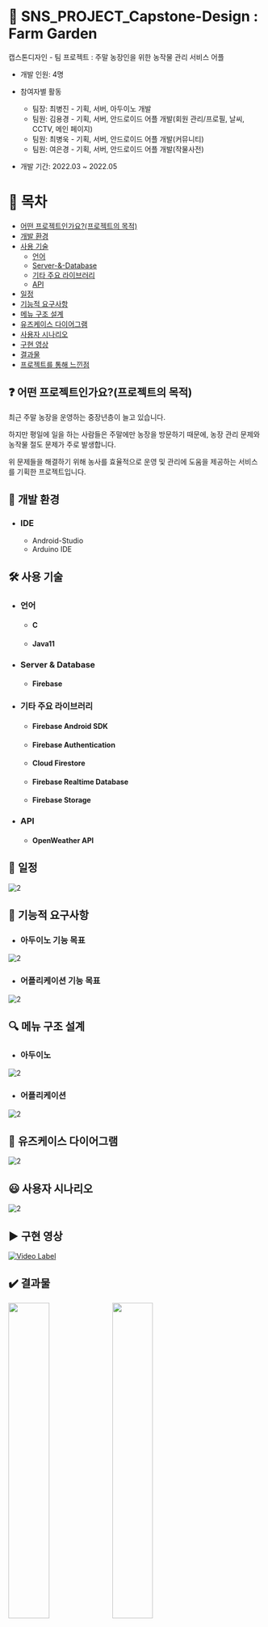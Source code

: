 # :rocket: SNS_PROJECT_Capstone-Design : Farm Garden
캡스톤디자인 - 팀 프로젝트 : 주말 농장인을 위한 농작물 관리 서비스 어플

- 개발 인원: 4명
- 참여자별 활동
   * 팀장: 최병진 - 기획, 서버, 아두이노 개발
   * 팀원: 김용경 - 기획, 서버, 안드로이드 어플 개발(회원 관리/프로필, 날씨, CCTV, 메인 페이지)
   * 팀원: 최병욱 - 기획, 서버, 안드로이드 어플 개발(커뮤니티)
   * 팀원: 여은경 - 기획, 서버, 안드로이드 어플 개발(작물사전)

- 개발 기간: 2022.03 ~ 2022.05


# :page_facing_up: 목차
- <a href="#0"> 어떤 프로젝트인가요?(프로젝트의 목적) </a> 
- <a href="#1"> 개발 환경 </a> 
- <a href="#2"> 사용 기술 </a> 
   * <a href="#2.1"> 언어 </a> 
   * <a href="#2.2"> Server-&-Database </a>
   * <a href="#2.3"> 기타 주요 라이브러리 </a>
   * <a href="#2.4"> API </a>
- <a href="#3"> 일정 </a>
- <a href="#4"> 기능적 요구사항 </a>
- <a href="#5"> 메뉴 구조 설계 </a>
- <a href="#6"> 유즈케이스 다이어그램 </a>
- <a href="#7"> 사용자 시나리오 </a>
- <a href="#8"> 구현 영상 </a>
- <a href="#9"> 결과물 </a>
- <a href="#10"> 프로젝트를 통해 느낀점 </a>


## <b id="0"> ❓ 어떤 프로젝트인가요?(프로젝트의 목적)</b>
최근 주말 농장을 운영하는 중장년층이 늘고 있습니다. 

하지만 평일에 일을 하는 사람들은 주말에만 농장을 방문하기 때문에, 농장 관리 문제와 농작물 절도 문제가 주로 발생합니다. 

위 문제들을 해결하기 위해 농사를 효율적으로 운영 및 관리에 도움을 제공하는 서비스를 기획한 프로젝트입니다.


## <b id="1"> 🏢 개발 환경</b>
- ### IDE
  * Android-Studio
  * Arduino IDE

## <b id="2"> 🛠 사용 기술</b>
- ### <b id="2.1"> 언어 </b>
  * #### C
  * #### Java11

- ### <b id="2.2"> Server & Database </b>
  * #### Firebase

- ### <b id="2.3"> 기타 주요 라이브러리 </b>
  * #### Firebase Android SDK
  * #### Firebase Authentication
  * #### Cloud Firestore
  * #### Firebase Realtime Database
  * #### Firebase Storage

- ### <b id="2.4"> API </b>
  * #### OpenWeather API


## <b id="3"> 📆 일정 </b>
![2](https://github.com/K-Y-k/SNS_PROJECT_Capstone-Design/assets/102020649/2d24f58a-8855-4518-adb1-62f66960a953)


## <b id="4"> 📝 기능적 요구사항 </b>
- ### 아두이노 기능 목표
![2](https://github.com/K-Y-k/SNS_PROJECT_Capstone-Design/assets/102020649/ac366067-c809-48df-b107-2e83f537b718)

- ### 어플리케이션 기능 목표
![2](https://github.com/K-Y-k/SNS_PROJECT_Capstone-Design/assets/102020649/beaac99e-b98c-461b-aeba-a700120d9aff)


## <b id="5"> 🔍 메뉴 구조 설계 </b>
- ### 아두이노
![2](https://github.com/K-Y-k/SNS_PROJECT_Capstone-Design/assets/102020649/7ad4fdb9-5ec1-4549-8c89-37ccb463ff4e)

- ### 어플리케이션
![2](https://github.com/K-Y-k/SNS_PROJECT_Capstone-Design/assets/102020649/2efa28d4-4b5d-416e-817b-c61a4e3bbae3)


## <b id="6"> 🔑 유즈케이스 다이어그램 </b>
![2](https://github.com/K-Y-k/SNS_PROJECT_Capstone-Design/assets/102020649/9c06262b-5a39-4455-bfd3-c6650013abdf)


## <b id="7"> 😃 사용자 시나리오 </b>
![2](https://github.com/K-Y-k/SNS_PROJECT_Capstone-Design/assets/102020649/73ea98f5-6c75-481a-b6f0-a454e8445d71)


## <b id="8"> ▶️ 구현 영상 </b>
[![Video Label](http://img.youtube.com/vi/CoBGjp3mI8U/0.jpg)](https://youtu.be/CoBGjp3mI8U)


## <b id="9"> ✔️ 결과물 </b>
<p float="left">
   <img width="40%" src="https://github.com/K-Y-k/SNS_PROJECT_Capstone-Design/assets/102020649/4f229fd9-3d7f-4cfc-a455-a707d7da7626.jpg">
   <img width="40%" src="https://github.com/K-Y-k/SNS_PROJECT_Capstone-Design/assets/102020649/2d116923-b50b-4974-8172-048bb59639bc.jpg">
</p>

<p float="left">
   <img width="40%" src="https://github.com/K-Y-k/SNS_PROJECT_Capstone-Design/assets/102020649/0ea52153-fcf6-4ed1-9772-485b9c7937bc.jpg">
   <img width="40%" src="https://github.com/K-Y-k/SNS_PROJECT_Capstone-Design/assets/102020649/6a3b9fc3-2dde-42ee-bb11-0d7491f4d2a7.jpg">
</p>

<p float="left">
   <img width="40%" src="https://github.com/K-Y-k/SNS_PROJECT_Capstone-Design/assets/102020649/bd8915ad-b892-4c33-8ecd-3f4a02966260.jpg">
   <img width="40%" src="https://github.com/K-Y-k/SNS_PROJECT_Capstone-Design/assets/102020649/36b58a5f-acd8-4d9b-b2bb-c3b88f884933.jpg">
</p>

<p float="left">
   <img width="40%" src="https://github.com/K-Y-k/SNS_PROJECT_Capstone-Design/assets/102020649/b9f8cf1a-4759-4d6f-85d3-e620e5d85ee0.jpg">
   <img width="40%" src="https://github.com/K-Y-k/SNS_PROJECT_Capstone-Design/assets/102020649/fe17443f-456b-42f6-a1fa-103d4ce50649.jpg">
</p>

<p float="left">
   <img width="40%" src="https://github.com/K-Y-k/SNS_PROJECT_Capstone-Design/assets/102020649/f83255c6-95e3-4bd7-84f6-314e298270e0.jpg">
   <img width="40%" src="https://github.com/K-Y-k/SNS_PROJECT_Capstone-Design/assets/102020649/affb52f0-6d1c-4bf6-8ac9-4d9eea1683b1.jpg">
</p>

<p float="left">
   <img width="40%" src="https://github.com/K-Y-k/SNS_PROJECT_Capstone-Design/assets/102020649/beecfebe-5ac8-4f54-aedd-5c43cdda4073.jpg">
   <img width="40%" src="https://github.com/K-Y-k/SNS_PROJECT_Capstone-Design/assets/102020649/93ad7b77-0899-4164-a51f-c4f8a3285082.jpg">
</p>

<p float="left">
   <img width="40%" src="https://github.com/K-Y-k/SNS_PROJECT_Capstone-Design/assets/102020649/1e1d07f2-1407-4966-a61d-f40a95439a16.jpg">
   <img width="40%" src="https://github.com/K-Y-k/SNS_PROJECT_Capstone-Design/assets/102020649/8c7b27cd-2aa8-40f1-a5f7-9cc9f9f202c5.jpg">
</p>

<p float="left">
   <img width="40%" src="https://github.com/K-Y-k/SNS_PROJECT_Capstone-Design/assets/102020649/bfc43001-1108-47d6-b973-ec7767c94466.jpg">
   <img width="40%" src="https://github.com/K-Y-k/SNS_PROJECT_Capstone-Design/assets/102020649/2dbeb307-4cb3-4c63-9ee8-8f0aeed91532.jpg">
</p>

<p float="left">
   <img width="40%" src="https://github.com/K-Y-k/SNS_PROJECT_Capstone-Design/assets/102020649/e2ae2174-0a51-4b8c-a386-2d0d668652de.jpg">
   <img width="40%" src="https://github.com/K-Y-k/SNS_PROJECT_Capstone-Design/assets/102020649/e3e05e9f-9e3a-48af-9267-51e2708e42f4.jpg">
</p>


<!-- ## :fire: 어려웠던 점 및 극복 -->
<!-- ### 1. Slice 페이징의 한계
- Slice 페이징은 현재 받아온 엔티티의 id보다 <(작은 것)부터 가져와야 하는데 그렇게 되면 첫 페이지의 첫 데이터를 가져오지 못합니다. 그렇다고 <=(작거나 같음)으로 설정하면 끝의 데이터 후 다음 페이지에서 끝의 데이터가 한번 또 나오게 됩니다.
- 제가 생각한 방안은 첫 페이지인지의 여부를 파라미터로 설정해서 각 상황에 따른 첫 페이지 파라미터를 갱신해가며, 첫 페이지일 때는 <=, 첫 페이지가 아니면 <으로 모든 데이터를 가져올 수 있게 하였습니다.
 -->


## <b id="10"> 💡 프로젝트를 통해 느낀점 </b>
- 프로젝트 <b>기획-개발-배포(APK) 과정</b>을 자세히 알 수 있었음.
- <b>Activity 레이아웃의 요소</b>를 <b>Java 클래스에 어떻게 가져오고 동작</b>하는지 알 수 있었음.
- <b>NoSql인 Firebase와 Android를 연동</b>하여 <b>데이터들이 백엔드와 클라이언트 사이에서 어떻게 주고 받는지</b> 이해하게 됨.
- <b>외부 사이트의 API를 가져와서 내가 원하는 데이터</b>를 어떻게 <b>Json으로 가공해서 적용</b>하는지 알 수 있었음.


<!-- ## :ledger: 프로젝트 관련 추가 포스팅
- [프로젝트 명세서](https://blog.naver.com/kyk7777_) -->
